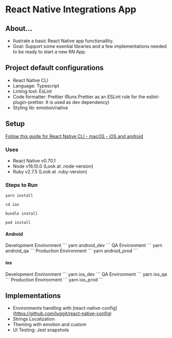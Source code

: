 # React Native Integrations App

<h2>About...</h2>

- Ilustrate a basic React Native app functionallity.
- Goal: Support some esential libraries and a few implementations needed to be ready to start a new RN App.

<h2>Project default configurations</h2>

- React Native CLI
- Language: Typescript
- Linting tool: EsLint
- Code formatter: Prettier
  (Runs Prettier as an ESLint rule for the eslint-plugin-prettier. It is used as dev dependency)
- Styling lib: emotion/native

<h2>Setup</h2>

[Follow this guide for React Native CLI - macOS - iOS and android](https://reactnative.dev/docs/environment-setup)

<h3>Uses</h3>

- React Native v0.70.1
- Node v16.10.0 (Look at \.node-version)
- Ruby v2.7.5 (Look at \.ruby-version)

<h3>Steps to Run</h3>

```
yarn install
```

```
cd ios
```

```
bundle install
```

```
pod install
```

<h4>Android</h4>
Development Environment
```
yarn android_dev
```
QA Environment
```
yarn android_qa
```
Production Environment
```
yarn android_prod
```

<h4>ios</h4>
Development Environment
```
yarn ios_dev
```
QA Environment
```
yarn ios_qa
```
Production Environment
```
yarn ios_prod
```

<h2>Implementations</h2>

- Environments handling with [react-native-config] (https://github.com/luggit/react-native-config)
- Strings Localization
- Theming with emotion and custom
- UI Testing: Jest snapshots
